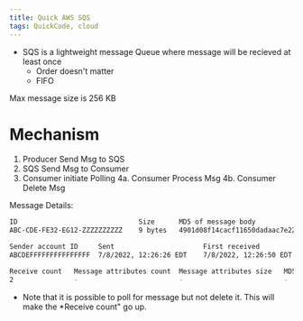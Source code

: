 ```yaml
---
title: Quick AWS SQS
tags: QuickCode, cloud
---
```


* SQS is a lightweight message Queue where message will be recieved at least once 
  * Order doesn't matter
  * FIFO

Max message size is 256 KB

# Mechanism


1. Producer Send Msg to SQS
2. SQS Send Msg to Consumer
3. Consumer initiate Polling
4a. Consumer Process Msg
4b. Consumer Delete Msg

Message Details:

```bash
ID                              Size      MD5 of message body
ABC-CDE-FE32-EG12-ZZZZZZZZZZ    9 bytes   4901d08f14cacf11650dadaac7e22067

Sender account ID     Sent                      First received
ABCDEFFFFFFFFFFFFFFF  7/8/2022, 12:26:26 EDT    7/8/2022, 12:26:50 EDT

Receive count   Message attributes count  Message attributes size   MD5 of message attributes
2               -                         -                         -

```

* Note that it is possible to poll for message but not delete it. This will make the *Receive count" go up.


